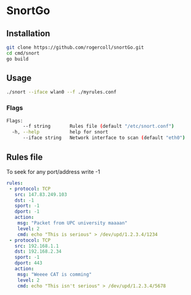 # SnortGo

## Installation

```bash
git clone https://github.com/rogercoll/snortGo.git
cd cmd/snort
go build
```

## Usage

```bash
./snort --iface wlan0 --f ./myrules.conf
```

### Flags

```bash
Flags:
      --f string       Rules file (default "/etc/snort.conf")
  -h, --help           help for snort
      --iface string   Network interface to scan (default "eth0")
```

## Rules file

To seek for any port/address write -1

```yaml
rules:
 - protocol: TCP
   src: 147.83.249.103
   dst: -1
   sport: -1
   dport: -1
   action:
    msg: "Packet from UPC university maaaan"
    level: 2
    cmd: echo "This is serious" > /dev/upd/1.2.3.4/1234
 - protocol: TCP
   src: 192.168.1.1
   dst: 192.168.2.34
   sport: -1
   dport: 443
   action:
    msg: "Weeee CAT is comming"
    level: 2
    cmd: echo "This isn't serious" > /dev/upd/1.2.3.4/5678
```